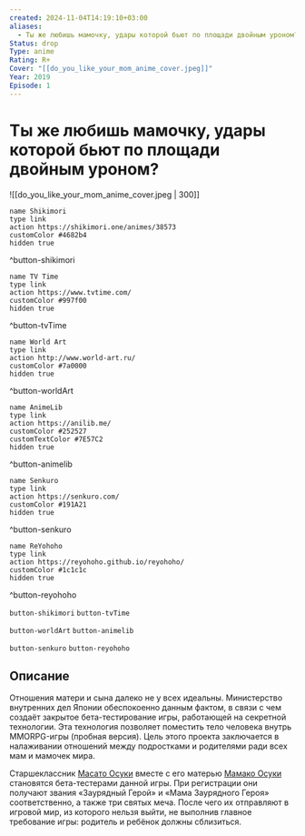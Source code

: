 ```yaml
---
created: 2024-11-04T14:19:10+03:00
aliases:
  - Ты же любишь мамочку, удары которой бьют по площади двойным уроном?
Status: drop
Type: anime
Rating: R+
Cover: "[[do_you_like_your_mom_anime_cover.jpeg]]"
Year: 2019
Episode: 1
---
```


# Ты же любишь мамочку, удары которой бьют по площади двойным уроном?

![[do_you_like_your_mom_anime_cover.jpeg | 300]]

```button
name Shikimori
type link
action https://shikimori.one/animes/38573
customColor #4682b4
hidden true
```
^button-shikimori

```button
name TV Time
type link
action https://www.tvtime.com/
customColor #997f00
hidden true
```
^button-tvTime

```button
name World Art
type link
action http://www.world-art.ru/
customColor #7a0000
hidden true
```
^button-worldArt

```button
name AnimeLib
type link
action https://anilib.me/
customColor #252527
customTextColor #7E57C2
hidden true
```
^button-animelib

```button
name Senkuro
type link
action https://senkuro.com/
customColor #191A21
hidden true
```
^button-senkuro

```button
name ReYohoho
type link
action https://reyohoho.github.io/reyohoho/
customColor #1c1c1c
hidden true
```
^button-reyohoho

`button-shikimori` `button-tvTime`

`button-worldArt` `button-animelib`

`button-senkuro` `button-reyohoho`

## Описание

Отношения матери и сына далеко не у всех идеальны. Министерство внутренних дел Японии обеспокоенно данным фактом, в связи с чем создаёт закрытое бета-тестирование игры, работающей на секретной технологии. Эта технология позволяет поместить тело человека внутрь MMORPG-игры (пробная версия). Цель этого проекта заключается в налаживании отношений между подростками и родителями ради всех мам и мамочек мира.

Старшеклассник [Масато Осуки](https://shikimori.one/characters/152716-masato-oosuki) вместе с его матерью [Мамако Осуки](https://shikimori.one/characters/152715-mamako-oosuki) становятся бета-тестерами данной игры. При регистрации они получают звания «Заурядный Герой» и «Мама Заурядного Героя» соответственно, а также три святых меча. После чего их отправляют в игровой мир, из которого нельзя выйти, не выполнив главное требование игры: родитель и ребёнок должны сблизиться.
